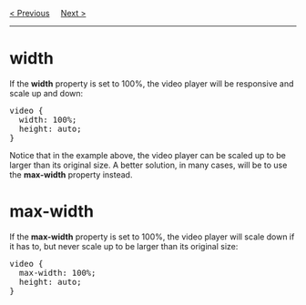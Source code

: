<a href="/CSS/Responsive/Images.md">&lt; Previous</a>
&nbsp;&nbsp;&nbsp;
<a href="/CSS/Responsive/Frameworks.md">Next &gt;</a>
<hr>
<h1>width</h1>
If the <b>width</b> property is set to 100%, the video player will be responsive and scale up and down:
<pre>
video {
  width: 100%;
  height: auto;
}
</pre>
Notice that in the example above, the video player can be scaled up to be larger than its original size. A better solution, in many cases, will be to use the <b>max-width</b> property instead.
<h1>max-width</h1>
If the <b>max-width</b> property is set to 100%, the video player will scale down if it has to, but never scale up to be larger than its original size:
<pre>
video {
  max-width: 100%;
  height: auto;
}
</pre>
